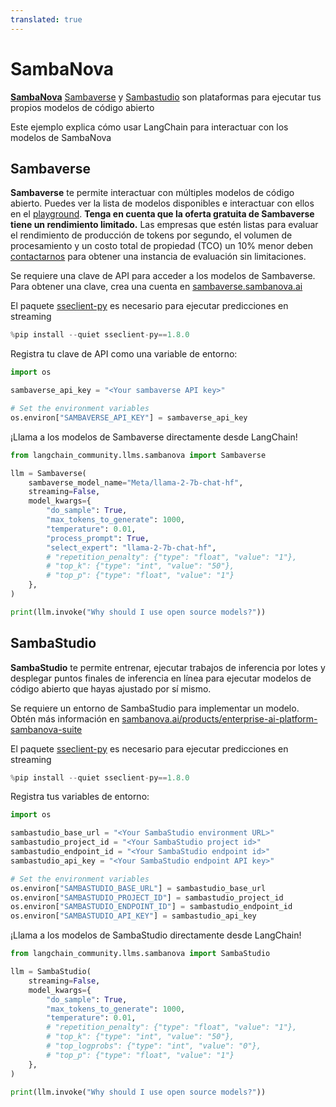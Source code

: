 ```yaml
---
translated: true
---
```


# SambaNova

**[SambaNova](https://sambanova.ai/)** [Sambaverse](https://sambaverse.sambanova.ai/) y [Sambastudio](https://sambanova.ai/technology/full-stack-ai-platform) son plataformas para ejecutar tus propios modelos de código abierto

Este ejemplo explica cómo usar LangChain para interactuar con los modelos de SambaNova

## Sambaverse

**Sambaverse** te permite interactuar con múltiples modelos de código abierto. Puedes ver la lista de modelos disponibles e interactuar con ellos en el [playground](https://sambaverse.sambanova.ai/playground).
 **Tenga en cuenta que la oferta gratuita de Sambaverse tiene un rendimiento limitado.** Las empresas que estén listas para evaluar el rendimiento de producción de tokens por segundo, el volumen de procesamiento y un costo total de propiedad (TCO) un 10% menor deben [contactarnos](https://sambaverse.sambanova.ai/contact-us) para obtener una instancia de evaluación sin limitaciones.

Se requiere una clave de API para acceder a los modelos de Sambaverse. Para obtener una clave, crea una cuenta en [sambaverse.sambanova.ai](https://sambaverse.sambanova.ai/)

El paquete [sseclient-py](https://pypi.org/project/sseclient-py/) es necesario para ejecutar predicciones en streaming

```python
%pip install --quiet sseclient-py==1.8.0
```

Registra tu clave de API como una variable de entorno:

```python
import os

sambaverse_api_key = "<Your sambaverse API key>"

# Set the environment variables
os.environ["SAMBAVERSE_API_KEY"] = sambaverse_api_key
```

¡Llama a los modelos de Sambaverse directamente desde LangChain!

```python
from langchain_community.llms.sambanova import Sambaverse

llm = Sambaverse(
    sambaverse_model_name="Meta/llama-2-7b-chat-hf",
    streaming=False,
    model_kwargs={
        "do_sample": True,
        "max_tokens_to_generate": 1000,
        "temperature": 0.01,
        "process_prompt": True,
        "select_expert": "llama-2-7b-chat-hf",
        # "repetition_penalty": {"type": "float", "value": "1"},
        # "top_k": {"type": "int", "value": "50"},
        # "top_p": {"type": "float", "value": "1"}
    },
)

print(llm.invoke("Why should I use open source models?"))
```

## SambaStudio

**SambaStudio** te permite entrenar, ejecutar trabajos de inferencia por lotes y desplegar puntos finales de inferencia en línea para ejecutar modelos de código abierto que hayas ajustado por sí mismo.

Se requiere un entorno de SambaStudio para implementar un modelo. Obtén más información en [sambanova.ai/products/enterprise-ai-platform-sambanova-suite](https://sambanova.ai/products/enterprise-ai-platform-sambanova-suite)

El paquete [sseclient-py](https://pypi.org/project/sseclient-py/) es necesario para ejecutar predicciones en streaming

```python
%pip install --quiet sseclient-py==1.8.0
```

Registra tus variables de entorno:

```python
import os

sambastudio_base_url = "<Your SambaStudio environment URL>"
sambastudio_project_id = "<Your SambaStudio project id>"
sambastudio_endpoint_id = "<Your SambaStudio endpoint id>"
sambastudio_api_key = "<Your SambaStudio endpoint API key>"

# Set the environment variables
os.environ["SAMBASTUDIO_BASE_URL"] = sambastudio_base_url
os.environ["SAMBASTUDIO_PROJECT_ID"] = sambastudio_project_id
os.environ["SAMBASTUDIO_ENDPOINT_ID"] = sambastudio_endpoint_id
os.environ["SAMBASTUDIO_API_KEY"] = sambastudio_api_key
```

¡Llama a los modelos de SambaStudio directamente desde LangChain!

```python
from langchain_community.llms.sambanova import SambaStudio

llm = SambaStudio(
    streaming=False,
    model_kwargs={
        "do_sample": True,
        "max_tokens_to_generate": 1000,
        "temperature": 0.01,
        # "repetition_penalty": {"type": "float", "value": "1"},
        # "top_k": {"type": "int", "value": "50"},
        # "top_logprobs": {"type": "int", "value": "0"},
        # "top_p": {"type": "float", "value": "1"}
    },
)

print(llm.invoke("Why should I use open source models?"))
```
